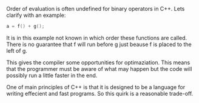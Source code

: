 Order of evaluation is often undefined for binary operators in C++. Lets clarify with an example:
```cpp
a = f() + g();
```
It is in this example not known in which order these functions are called. There is no guarantee that f will run before g just beause f is placed to the left of g.  

This gives the compiler some opportunities for optimaziation. This means that the programmer must be aware of what may happen but the code will possibly run a little faster in the end.  

One of main principles of C++ is that it is designed to be a language for writing effecient and fast programs. So this quirk is a reasonable trade-off.
